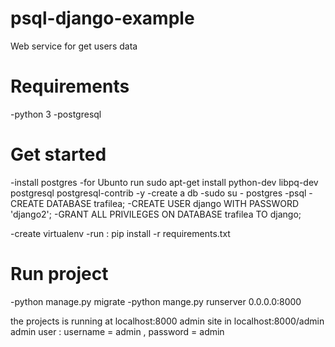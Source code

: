 # psql-django-example
Web service for get users data

# Requirements
-python 3
-postgresql 

# Get started

-install postgres
-for Ubunto run 
sudo apt-get install python-dev libpq-dev postgresql postgresql-contrib -y
-create a db 
 -sudo su - postgres
 -psql
 -CREATE DATABASE trafilea;
 -CREATE USER django WITH PASSWORD 'django2';
 -GRANT ALL PRIVILEGES ON DATABASE trafilea TO django;

-create virtualenv 
-run : pip install -r requirements.txt

# Run project
-python manage.py migrate
-python mange.py runserver 0.0.0.0:8000

the projects is running at localhost:8000 
admin site in localhost:8000/admin   
admin user : username = admin , password = admin
